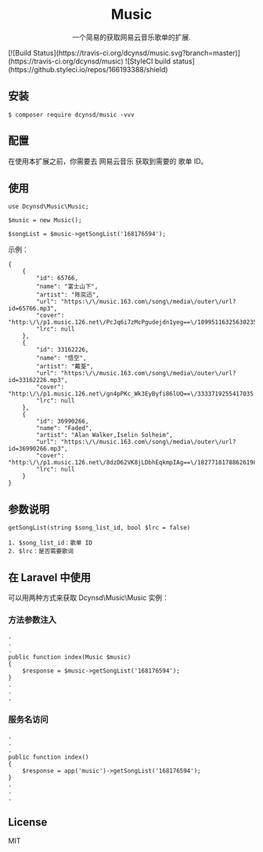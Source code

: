 <h1 align="center"> Music </h1>

<p align="center"> 一个简易的获取网易云音乐歌单的扩展.</p>
[![Build Status](https://travis-ci.org/dcynsd/music.svg?branch=master)](https://travis-ci.org/dcynsd/music)
![StyleCI build status](https://github.styleci.io/repos/166193388/shield) 

## 安装

```
$ composer require dcynsd/music -vvv
```

## 配置

在使用本扩展之前，你需要去 网易云音乐 获取到需要的 歌单 ID。

## 使用

```
use Dcynsd\Music\Music;

$music = new Music();

$songList = $music->getSongList('168176594');
```

示例：

```
{
    {
        "id": 65766,
        "name": "富士山下",
        "artist": "陈奕迅",
        "url": "https:\/\/music.163.com\/song\/media\/outer\/url?id=65766.mp3",
        "cover": "http:\/\/p1.music.126.net\/PcJq6i7zMcPgudejdn1yeg==\/109951163256302356.jpg",
        "lrc": null
    },
    {
        "id": 33162226,
        "name": "悟空",
        "artist": "戴荃",
        "url": "https:\/\/music.163.com\/song\/media\/outer\/url?id=33162226.mp3",
        "cover": "http:\/\/p1.music.126.net\/gn4pPKc_Wk3EyByfi86lUQ==\/3333719255417035.jpg",
        "lrc": null
    },
    {
        "id": 36990266,
        "name": "Faded",
        "artist": "Alan Walker,Iselin Solheim",
        "url": "https:\/\/music.163.com\/song\/media\/outer\/url?id=36990266.mp3",
        "cover": "http:\/\/p1.music.126.net\/8dzD62VK8jLDbhEqkmpIAg==\/18277181788626198.jpg",
        "lrc": null
    }
}
```

## 参数说明

```
getSongList(string $song_list_id, bool $lrc = false)

1. $song_list_id：歌单 ID
2. $lrc：是否需要歌词
```

## 在 Laravel 中使用

可以用两种方式来获取 Dcynsd\Music\Music 实例：

### 方法参数注入

```
.
.
.
public function index(Music $music) 
{
    $response = $music->getSongList('168176594');
}
.
.
.
```

### 服务名访问

```
.
.
.
public function index() 
{
    $response = app('music')->getSongList('168176594');
}
.
.
.
```

## License

MIT